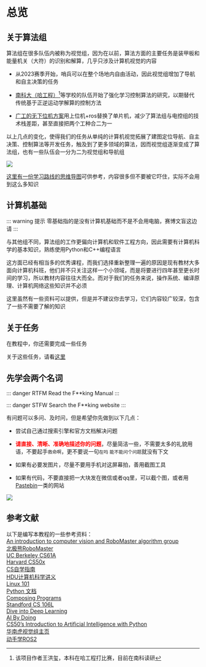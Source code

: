 # 总览
## 关于算法组
算法组在很多队伍内被称为视觉组，因为在以前，算法方面的主要任务是装甲板和能量机关（大符）的识别和解算，几乎只涉及计算机视觉的内容

- 从2023赛季开始，哨兵可以在整个场地内自由活动，因此视觉组增加了导航和自主决策的任务

- [南科大（哈工程）](https://www.bilibili.com/video/BV1QA4m1w7KN)[^1]等学校的队伍开始了强化学习控制算法的研究，以期替代传统基于正逆运动学解算的控制方法

[^1]: 该项目作者王洪玺，本科在哈工程打比赛，目前在南科读研

- [广工的无下位机方案](https://github.com/rm-controls)用上位机+ros替换了单片机，减少了算法组与电控组的技术栈差距，甚至直接把两个工种合二为一

以上几点的变化，使得我们的任务从单纯的计算机视觉拓展了建图定位导航、自主决策、控制算法等开发任务，触及到了更多领域的算法，因而视觉组逐渐变成了算法组，也有一些队伍会一分为二为视觉组和导航组

![](/Image_1713863204116.jpg)

[这里有一份学习路线的思维导图](https://www.processon.com/view/link/6236db1a5653bb071e70457b)可供参考，内容很多但不要被它吓住，实际不会用到这么多知识

## 计算机基础
::: warning 提示
零基础指的是没有计算机基础而不是不会用电脑，赛博文盲这边请
:::

与其他组不同，算法组的工作更偏向计算机和软件工程方向，因此需要有计算机科学的基本知识，熟练使用Python和C++编程语言

这方面已经有相当多的优秀课程，而我们选择重新整理一遍的原因是现有教材大多面向计算机科班，他们并不只关注这样一个小领域，而是将要进行四年甚至更长时间的学习，所以教材内容往往大而全。而对于我们的任务来说，操作系统、编译原理、计算机网络这些知识并不必须

这里虽然有一些资料可以提供，但是并不建议你去学习，它们内容较广较深，包含了一些不需要了解的知识

## 关于任务
在教程中，你还需要完成一些任务

关于这些任务，请看[这里](tasks/)

## 先学会两个名词
::: danger RTFM
Read the F**king Manual
:::

::: danger STFW
Search the F**king website
:::

有问题可以多问、及时问，但是希望你先做到以下几点：

- 尝试自己通过搜索引擎和官方文档解决问题

- <strong style="color: red">请直接、清晰、准确地描述你的问题</strong>，尽量简洁一些，不需要太多的礼貌用语，不要起手`救命啊`，更不要说一句`在吗` `能不能问个问题`就没有下文

- 如果有必要发图片，尽量不要用手机对这屏幕拍，善用截图工具

- 如果有代码，不要直接把一大块发在微信或者qq里，可以截个图，或者用[Pastebin](https://pastebin.com/)一类的网站

![](/images.jpg)

<Bilibili bvid="BV1om4y1H71S"/>

## 参考文献
以下是编写本教程的一些参考资料：  
[An introduction to computer vision and RoboMaster algorithm group](https://github.com/NeoZng/vision_tutorial)  
[北极熊RoboMaster](https://flowus.cn/lihanchen/share/d2e24166-8a8d-4262-a4b4-b4d25f52d890)  
[UC Berkeley CS61A](https://cs61a.org/)  
[Harvard CS50x](https://cs50.harvard.edu/x/)  
[CS自学指南](https://csdiy.wiki/)  
[HDU计算机科学讲义](https://hdu-cs.wiki/)  
[Linux 101](https://101.lug.ustc.edu.cn)  
[Python 文档](https://docs.python.org/zh-cn/3/)  
[Composing Programs](https://www.composingprograms.com/)  
[Standford CS 106L](https://web.stanford.edu/class/cs106l/)  
[Dive into Deep Learning](https://d2l.ai/)  
[AI By Doing](https://aibydoing.com)  
[CS50’s Introduction to Artificial Intelligence with Python](https://cs50.harvard.edu/ai)  
[华南虎视觉组主页](https://vision.scutbot.cn/)  
[动手学ROS2](https://fishros.com/d2lros2/)  